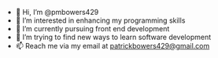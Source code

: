 - 👋 Hi, I’m @pmbowers429
- 👀 I’m interested in enhancing my programming skills
- 🌱 I’m currently pursuing front end development
- 💞️ I’m trying to find new ways to learn software development
- 📫 Reach me via my email at patrickbowers429@gmail.com

<!---
pmbowers429/pmbowers429 is a ✨ special ✨ repository because its `README.md` (this file) appears on your GitHub profile.
You can click the Preview link to take a look at your changes.
--->
